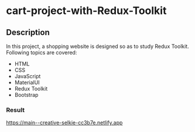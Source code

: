 # cart-project-with-Redux-Toolkit
## Description
In this project, a shopping website is designed so as to study Redux Toolkit. Following topics are covered:
- HTML
- CSS
- JavaScript
- MaterialUI
- Redux Toolkit
- Bootstrap

### Result
https://main--creative-selkie-cc3b7e.netlify.app
